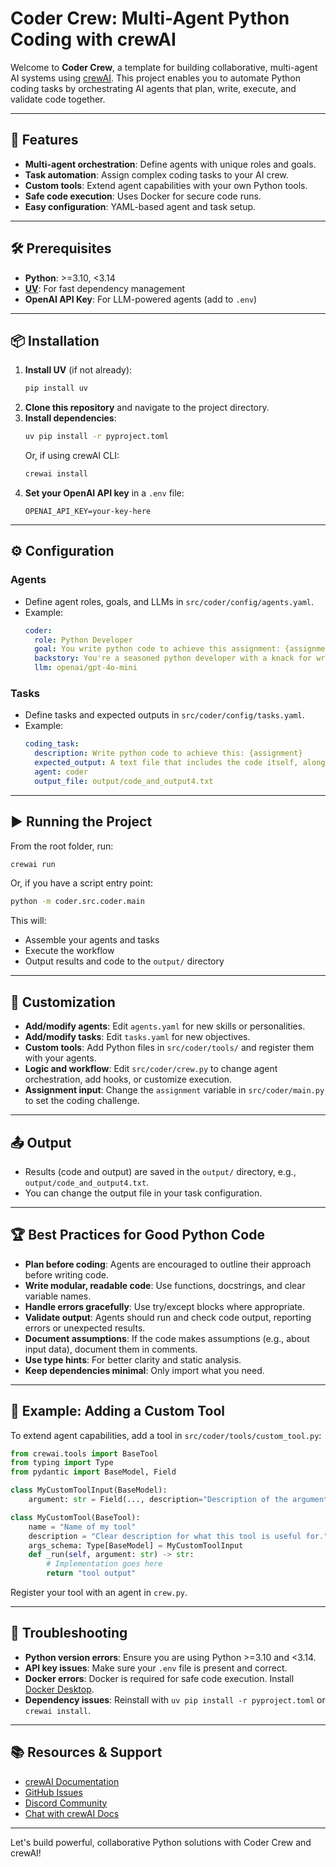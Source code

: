 # Coder Crew: Multi-Agent Python Coding with crewAI

Welcome to **Coder Crew**, a template for building collaborative, multi-agent AI systems using [crewAI](https://crewai.com). This project enables you to automate Python coding tasks by orchestrating AI agents that plan, write, execute, and validate code together.

---

## 🚀 Features
- **Multi-agent orchestration**: Define agents with unique roles and goals.
- **Task automation**: Assign complex coding tasks to your AI crew.
- **Custom tools**: Extend agent capabilities with your own Python tools.
- **Safe code execution**: Uses Docker for secure code runs.
- **Easy configuration**: YAML-based agent and task setup.

---

## 🛠️ Prerequisites
- **Python**: >=3.10, <3.14
- **[UV](https://docs.astral.sh/uv/)**: For fast dependency management
- **OpenAI API Key**: For LLM-powered agents (add to `.env`)

---

## 📦 Installation
1. **Install UV** (if not already):
   ```bash
   pip install uv
   ```
2. **Clone this repository** and navigate to the project directory.
3. **Install dependencies**:
   ```bash
   uv pip install -r pyproject.toml
   ```
   Or, if using crewAI CLI:
   ```bash
   crewai install
   ```
4. **Set your OpenAI API key** in a `.env` file:
   ```env
   OPENAI_API_KEY=your-key-here
   ```

---

## ⚙️ Configuration

### Agents
- Define agent roles, goals, and LLMs in `src/coder/config/agents.yaml`.
- Example:
  ```yaml
  coder:
    role: Python Developer
    goal: You write python code to achieve this assignment: {assignment}
    backstory: You're a seasoned python developer with a knack for writing clean, efficient code.
    llm: openai/gpt-4o-mini
  ```

### Tasks
- Define tasks and expected outputs in `src/coder/config/tasks.yaml`.
- Example:
  ```yaml
  coding_task:
    description: Write python code to achieve this: {assignment}
    expected_output: A text file that includes the code itself, along with the output of the code.
    agent: coder
    output_file: output/code_and_output4.txt
  ```

---

## ▶️ Running the Project
From the root folder, run:
```bash
crewai run
```
Or, if you have a script entry point:
```bash
python -m coder.src.coder.main
```
This will:
- Assemble your agents and tasks
- Execute the workflow
- Output results and code to the `output/` directory

---

## 🧩 Customization
- **Add/modify agents**: Edit `agents.yaml` for new skills or personalities.
- **Add/modify tasks**: Edit `tasks.yaml` for new objectives.
- **Custom tools**: Add Python files in `src/coder/tools/` and register them with your agents.
- **Logic and workflow**: Edit `src/coder/crew.py` to change agent orchestration, add hooks, or customize execution.
- **Assignment input**: Change the `assignment` variable in `src/coder/main.py` to set the coding challenge.

---

## 📤 Output
- Results (code and output) are saved in the `output/` directory, e.g., `output/code_and_output4.txt`.
- You can change the output file in your task configuration.

---

## 🏆 Best Practices for Good Python Code
- **Plan before coding**: Agents are encouraged to outline their approach before writing code.
- **Write modular, readable code**: Use functions, docstrings, and clear variable names.
- **Handle errors gracefully**: Use try/except blocks where appropriate.
- **Validate output**: Agents should run and check code output, reporting errors or unexpected results.
- **Document assumptions**: If the code makes assumptions (e.g., about input data), document them in comments.
- **Use type hints**: For better clarity and static analysis.
- **Keep dependencies minimal**: Only import what you need.

---

## 🧰 Example: Adding a Custom Tool
To extend agent capabilities, add a tool in `src/coder/tools/custom_tool.py`:
```python
from crewai.tools import BaseTool
from typing import Type
from pydantic import BaseModel, Field

class MyCustomToolInput(BaseModel):
    argument: str = Field(..., description="Description of the argument.")

class MyCustomTool(BaseTool):
    name = "Name of my tool"
    description = "Clear description for what this tool is useful for."
    args_schema: Type[BaseModel] = MyCustomToolInput
    def _run(self, argument: str) -> str:
        # Implementation goes here
        return "tool output"
```
Register your tool with an agent in `crew.py`.

---

## 🐞 Troubleshooting
- **Python version errors**: Ensure you are using Python >=3.10 and <3.14.
- **API key issues**: Make sure your `.env` file is present and correct.
- **Docker errors**: Docker is required for safe code execution. Install [Docker Desktop](https://docs.docker.com/desktop/).
- **Dependency issues**: Reinstall with `uv pip install -r pyproject.toml` or `crewai install`.

---

## 📚 Resources & Support
- [crewAI Documentation](https://docs.crewai.com)
- [GitHub Issues](https://github.com/joaomdmoura/crewai)
- [Discord Community](https://discord.com/invite/X4JWnZnxPb)
- [Chat with crewAI Docs](https://chatg.pt/DWjSBZn)

---

Let's build powerful, collaborative Python solutions with Coder Crew and crewAI!
